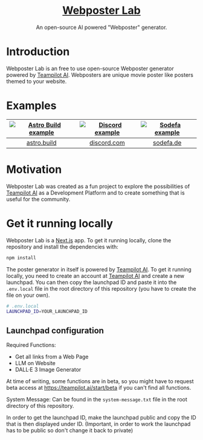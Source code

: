 <a href="https://webposterlab.com">
  <h1 align="center">Webposter Lab</h1>
</a>

<p align="center">
  An open-source AI powered "Webposter" generator.
</p>

# Introduction

Webposter Lab is an free to use open-source Webposter generator powered by [Teampilot AI](https://teampilot.ai).
Webposters are unique movie poster like posters themed to your website.

# Examples

| [![Astro Build example](https://webposter-lab.vercel.app/examples/astro-build.png)](https://astro.build) | [![Discord example](https://webposter-lab.vercel.app/examples/discord.png)](https://discord.com) | [![Sodefa example](https://webposter-lab.vercel.app/examples/sodefa.png)](https://sodefa.de) |
| :------------------------------------------------------------------------------------------------------: | :----------------------------------------------------------------------------------------------: | :------------------------------------------------------------------------------------------: |
|                                    [astro.build](https://astro.build)                                    |                                [discord.com](https://discord.com)                                |                                [sodefa.de](https://sodefa.de)                                |

# Motivation

Webposter Lab was created as a fun project to explore the possibilities of [Teampilot AI](https://teampilot.ai) as a Development Platform and to create something that is useful for the community.

# Get it running locally

Webposter Lab is a [Next.js](https://nextjs.org/) app. To get it running locally, clone the repository and install the dependencies with:

```bash
npm install
```

The poster generator in itself is powered by [Teampilot AI](https://teampilot.ai). To get it running locally, you need to create an account at [Teampilot AI](https://teampilot.ai) and create a new launchpad. You can then copy the launchpad ID and paste it into the `.env.local` file in the root directory of this repository (you have to create the file on your own).

```bash
# .env.local
LAUNCHPAD_ID=YOUR_LAUNCHPAD_ID
```

## Launchpad configuration

Required Functions:

- Get all links from a Web Page
- LLM on Website
- DALL·E 3 Image Generator

At time of writing, some functions are in beta, so you might have to request beta access at https://teampilot.ai/start/beta if you can't find all functions.

System Message: Can be found in the `system-message.txt` file in the root directory of this repository.

In order to get the launchpad ID, make the launchpad public and copy the ID that is then displayed under ID. (Important, in order to work the launchpad has to be public so don't change it back to private)
